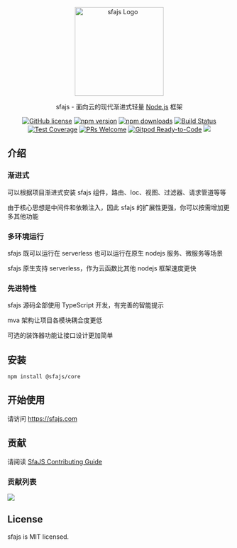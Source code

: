 <p align="center">
  <a href="https://sfajs.com/" target="blank"><img src="https://sfajs.com/images/logo.png" alt="sfajs Logo" width="200"/></a>
</p>

<p align="center">sfajs - 面向云的现代渐进式轻量 <a href="http://nodejs.org" target="_blank">Node.js</a> 框架</p>
<p align="center">
    <a href="https://github.com/sfajs/sfa/blob/main/LICENSE" target="_blank"><img src="https://img.shields.io/badge/license-MIT-blue.svg" alt="GitHub license" /></a>
    <a href=""><img src="https://img.shields.io/npm/v/@sfajs/core.svg" alt="npm version"></a>
    <a href=""><img src="https://badgen.net/npm/dt/@sfajs/core" alt="npm downloads"></a>
    <a href="#"><img src="https://github.com/sfajs/sfa/actions/workflows/test.yml/badge.svg?branch=2.x" alt="Build Status"></a>
    <a href="https://codecov.io/gh/sfajs/sfa/branch/main"><img src="https://img.shields.io/codecov/c/github/sfajs/sfa/main.svg" alt="Test Coverage"></a>
    <a href="https://github.com/sfajs/sfa/pulls"><img src="https://img.shields.io/badge/PRs-welcome-brightgreen.svg" alt="PRs Welcome"></a>
    <a href="https://gitpod.io/#https://github.com/sfajs/sfa"><img src="https://img.shields.io/badge/Gitpod-Ready--to--Code-blue?logo=gitpod" alt="Gitpod Ready-to-Code"></a>
    <a href="https://paypal.me/ihalwang" target="_blank"><img src="https://img.shields.io/badge/Donate-PayPal-ff3f59.svg"/></a>
</p>

## 介绍

### 渐进式

可以根据项目渐进式安装 sfajs 组件，路由、Ioc、视图、过滤器、请求管道等等

由于核心思想是中间件和依赖注入，因此 sfajs 的扩展性更强，你可以按需增加更多其他功能

### 多环境运行

sfajs 既可以运行在 serverless 也可以运行在原生 nodejs 服务、微服务等场景

sfajs 原生支持 serverless，作为云函数比其他 nodejs 框架速度更快

### 先进特性

sfajs 源码全部使用 TypeScript 开发，有完善的智能提示

mva 架构让项目各模块耦合度更低

可选的装饰器功能让接口设计更加简单

## 安装

```
npm install @sfajs/core
```

## 开始使用

请访问 <https://sfajs.com>

## 贡献

请阅读 [SfaJS Contributing Guide](https://github.com/sfajs/sfa/blob/main/CONTRIBUTING.md)

### 贡献列表

<a href="https://github.com/sfajs/sfa/graphs/contributors">
  <img src="https://contrib.rocks/image?repo=sfajs/sfa" />
</a>

## License

sfajs is MIT licensed.
